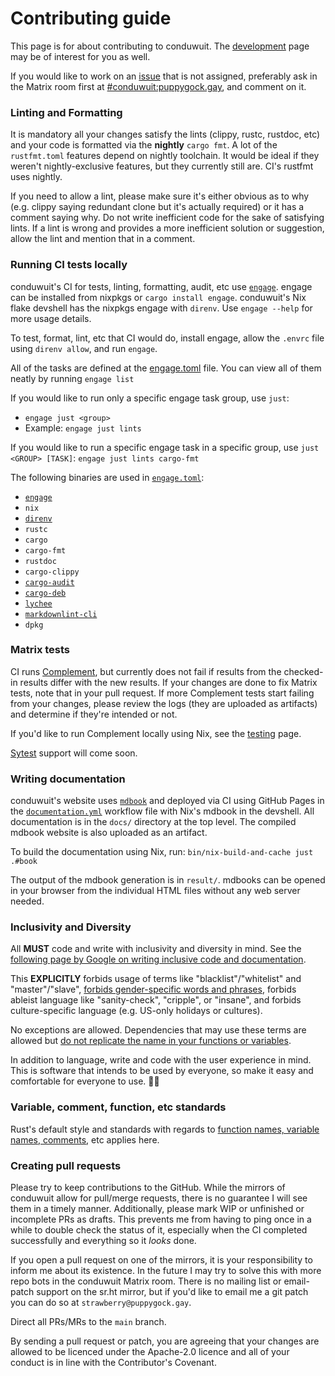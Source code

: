 # Contributing guide

This page is for about contributing to conduwuit. The [development](development.md) page may be of interest for you as well.

If you would like to work on an [issue][issues] that is not assigned, preferably ask in the Matrix room first at [#conduwuit:puppygock.gay][conduwuit-matrix], and comment on it.

### Linting and Formatting

It is mandatory all your changes satisfy the lints (clippy, rustc, rustdoc, etc) and your code is formatted via the **nightly** `cargo fmt`. A lot of the `rustfmt.toml` features depend on nightly toolchain. It would be ideal if they weren't nightly-exclusive features, but they currently still are. CI's rustfmt uses nightly.

If you need to allow a lint, please make sure it's either obvious as to why (e.g. clippy saying redundant clone but it's actually required) or it has a comment saying why. Do not write inefficient code for the sake of satisfying lints. If a lint is wrong and provides a more inefficient solution or suggestion, allow the lint and mention that in a comment.

### Running CI tests locally

conduwuit's CI for tests, linting, formatting, audit, etc use [`engage`][engage]. engage can be installed from nixpkgs or `cargo install engage`. conduwuit's Nix flake devshell has the nixpkgs engage with `direnv`. Use `engage --help` for more usage details.

To test, format, lint, etc that CI would do, install engage, allow the `.envrc` file using `direnv allow`, and run `engage`.

All of the tasks are defined at the [engage.toml][engage.toml] file. You can view all of them neatly by running `engage list`

If you would like to run only a specific engage task group, use `just`:

- `engage just <group>`
- Example: `engage just lints`

If you would like to run a specific engage task in a specific group, use `just <GROUP> [TASK]`: `engage just lints cargo-fmt`

The following binaries are used in [`engage.toml`][engage.toml]:

- [`engage`][engage]
- `nix`
- [`direnv`][direnv]
- `rustc`
- `cargo`
- `cargo-fmt`
- `rustdoc`
- `cargo-clippy`
- [`cargo-audit`][cargo-audit]
- [`cargo-deb`][cargo-deb]
- [`lychee`][lychee]
- [`markdownlint-cli`][markdownlint-cli]
- `dpkg`

### Matrix tests

CI runs [Complement][complement], but currently does not fail if results from the checked-in results differ with the new results. If your changes are done to fix Matrix tests, note that in your pull request. If more Complement tests start failing from your changes, please review the logs (they are uploaded as artifacts) and determine if they're intended or not.

If you'd like to run Complement locally using Nix, see the [testing](docs/development/testing.md) page.

[Sytest][sytest] support will come soon.

### Writing documentation

conduwuit's website uses [`mdbook`][mdbook] and deployed via CI using GitHub Pages in the [`documentation.yml`][documentation.yml] workflow file with Nix's mdbook in the devshell. All documentation is in the `docs/` directory at the top level. The compiled mdbook website is also uploaded as an artifact.

To build the documentation using Nix, run: `bin/nix-build-and-cache just .#book`

The output of the mdbook generation is in `result/`. mdbooks can be opened in your browser from the individual HTML files without any web server needed.

### Inclusivity and Diversity

All **MUST** code and write with inclusivity and diversity in mind. See the [following page by Google on writing inclusive code and documentation](https://developers.google.com/style/inclusive-documentation).

This **EXPLICITLY** forbids usage of terms like "blacklist"/"whitelist" and "master"/"slave", [forbids gender-specific words and phrases](https://developers.google.com/style/pronouns#gender-neutral-pronouns), forbids ableist language like "sanity-check", "cripple", or "insane", and forbids culture-specific language (e.g. US-only holidays or cultures).

No exceptions are allowed. Dependencies that may use these terms are allowed but [do not replicate the name in your functions or variables](https://developers.google.com/style/inclusive-documentation#write-around).

In addition to language, write and code with the user experience in mind. This is software that intends to be used by everyone, so make it easy and comfortable for everyone to use. 🏳️‍⚧️

### Variable, comment, function, etc standards

Rust's default style and standards with regards to [function names, variable names, comments](https://rust-lang.github.io/api-guidelines/naming.html), etc applies here.

### Creating pull requests

Please try to keep contributions to the GitHub. While the mirrors of conduwuit allow for pull/merge requests, there is no guarantee I will see them in a timely manner. Additionally, please mark WIP or unfinished or incomplete PRs as drafts. This prevents me from having to ping once in a while to double check the status of it, especially when the CI completed successfully and everything so it *looks* done.

If you open a pull request on one of the mirrors, it is your responsibility to inform me about its existence. In the future I may try to solve this with more repo bots in the conduwuit Matrix room. There is no mailing list or email-patch support on the sr.ht mirror, but if you'd like to email me a git patch you can do so at `strawberry@puppygock.gay`.

Direct all PRs/MRs to the `main` branch.

By sending a pull request or patch, you are agreeing that your changes are allowed to be licenced under the Apache-2.0 licence and all of your conduct is in line with the Contributor's Covenant.

[issues]: https://github.com/girlbossceo/conduwuit/issues
[conduwuit-matrix]: https://matrix.to/#/#conduwuit:puppygock.gay
[complement]: https://github.com/matrix-org/complement/
[engage.toml]: https://github.com/girlbossceo/conduwuit/blob/main/engage.toml
[engage]: https://charles.page.computer.surgery/engage/
[sytest]: https://github.com/matrix-org/sytest/
[cargo-deb]: https://github.com/kornelski/cargo-deb
[lychee]: https://github.com/lycheeverse/lychee
[markdownlint-cli]: https://github.com/igorshubovych/markdownlint-cli
[cargo-audit]: https://github.com/RustSec/rustsec/tree/main/cargo-audit
[direnv]: https://direnv.net/
[mdbook]: https://rust-lang.github.io/mdBook/
[documentation.yml]: https://github.com/girlbossceo/conduwuit/blob/main/.github/workflows/documentation.yml
